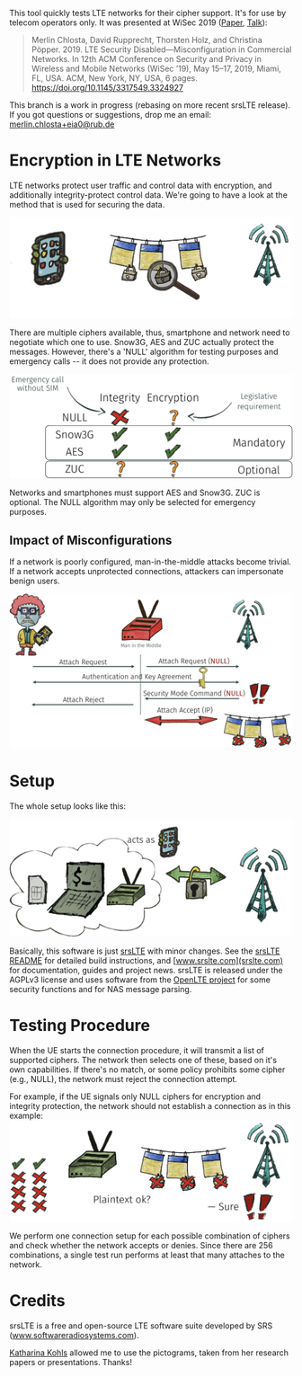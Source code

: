 This tool quickly tests LTE networks for their cipher support. It's for use by telecom operators only. It was presented at WiSec 2019 ([Paper](./img/wisec19-final123.pdf), [Talk](./img/WiSec19-LTE_Security_Disabled.pdf)):

> Merlin Chlosta, David Rupprecht, Thorsten Holz, and Christina Pöpper. 2019. LTE Security Disabled—Misconfiguration in Commercial Networks. In 12th ACM Conference on Security and Privacy in Wireless and Mobile Networks (WiSec ’19), May 15–17, 2019, Miami, FL, USA. ACM, New York, NY, USA, 6 pages. https://doi.org/10.1145/3317549.3324927

This branch is a work in progress (rebasing on more recent srsLTE release). If you got questions or suggestions, drop me an email: [merlin.chlosta+eia0@rub.de](merlin.chlosta+eia0@rub.de)

# Encryption in LTE Networks

LTE networks protect user traffic and control data with encryption, and additionally integrity-protect control data. We're going to have a look at the method that is used for securing the data.

![Transport Security](./img/transport_security.png)

There are multiple ciphers available, thus, smartphone and network need to negotiate which one to use. Snow3G, AES and ZUC actually protect the messages. However, there's a 'NULL' algorithm for testing purposes and emergency calls -- it does not provide any protection.

![Cipher Support](./img/cipher_support.png)

Networks and smartphones must support AES and Snow3G. ZUC is optional. The NULL algorithm may only be selected for emergency purposes.

## Impact of Misconfigurations

If a network is poorly configured, man-in-the-middle attacks become trivial. If a network accepts unprotected connections, attackers can impersonate benign users.

![MitM](./img/mitm.png)

# Setup

The whole setup looks like this:

![Setup](./img/system_overview.png)

Basically, this software is just [srsLTE](https://github.com/srsLTE/srsLTE) with minor changes. See the [srsLTE README](https://github.com/srsLTE/srsLTE/blob/master/README.md) for detailed build instructions, and [www.srslte.com](srslte.com) for documentation, guides and project news. srsLTE is released under the AGPLv3 license and uses software from the [OpenLTE project](http://sourceforge.net/projects/openlte) for some security functions and for NAS message parsing.

# Testing Procedure

When the UE starts the connection procedure, it will transmit a list of supported ciphers. The network then selects one of these, based on it's own capabilities. If there's no match, or some policy prohibits some cipher (e.g., NULL), the network must reject the connection attempt.

For example, if the UE signals only NULL ciphers for encryption and integrity protection, the network should not establish a connection as in this example:
![Setup](./img/test_procedure.png)

We perform one connection setup for each possible combination of ciphers and check whether the network accepts or denies. Since there are 256 combinations, a single test run performs at least that many attaches to the network.

# Credits

srsLTE is a free and open-source LTE software suite developed by SRS (www.softwareradiosystems.com).

[Katharina Kohls](https://kkohls.org) allowed me to use the pictograms, taken from her research papers or presentations. Thanks!
